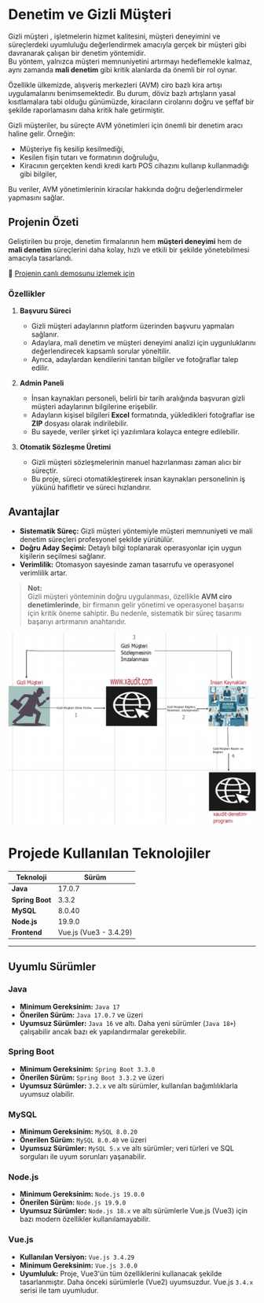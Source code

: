 # Denetim ve Gizli Müşteri  

Gizli müşteri , işletmelerin hizmet kalitesini, müşteri deneyimini ve süreçlerdeki uyumluluğu değerlendirmek amacıyla gerçek bir müşteri gibi davranarak çalışan bir denetim yöntemidir.  
Bu yöntem, yalnızca müşteri memnuniyetini artırmayı hedeflemekle kalmaz, aynı zamanda **mali denetim** gibi kritik alanlarda da önemli bir rol oynar.  

Özellikle ülkemizde, alışveriş merkezleri (AVM) ciro bazlı kira artışı uygulamalarını benimsemektedir. Bu durum, döviz bazlı artışların yasal kısıtlamalara tabi olduğu günümüzde, kiracıların cirolarını doğru ve şeffaf bir şekilde raporlamasını daha kritik hale getirmiştir.  

Gizli müşteriler, bu süreçte AVM yönetimleri için önemli bir denetim aracı haline gelir. Örneğin:  
- Müşteriye fiş kesilip kesilmediği,  
- Kesilen fişin tutarı ve formatının doğruluğu,  
- Kiracının gerçekten kendi kredi kartı POS cihazını kullanıp kullanmadığı gibi bilgiler,  

Bu veriler, AVM yönetimlerinin kiracılar hakkında doğru değerlendirmeler yapmasını sağlar.  

## Projenin Özeti  

Geliştirilen bu proje, denetim firmalarının hem **müşteri deneyimi** hem de **mali denetim** süreçlerini daha kolay, hızlı ve etkili bir şekilde yönetebilmesi amacıyla tasarlandı.  

🔗 [Projenin canlı demosunu izlemek için](https://drive.google.com/file/d/1Gzg8g0Duj2yDEQglsrg80h_k4kTuLzpc/view?usp=drive_link)

### Özellikler  

1. **Başvuru Süreci**  
   - Gizli müşteri adaylarının platform üzerinden başvuru yapmaları sağlanır.  
   - Adaylara, mali denetim ve müşteri deneyimi analizi için uygunluklarını değerlendirecek kapsamlı sorular yöneltilir.  
   - Ayrıca, adaylardan kendilerini tanıtan bilgiler ve fotoğraflar talep edilir.  

2. **Admin Paneli**  
   - İnsan kaynakları personeli, belirli bir tarih aralığında başvuran gizli müşteri adaylarının bilgilerine erişebilir.  
   - Adayların kişisel bilgileri **Excel** formatında, yükledikleri fotoğraflar ise **ZIP** dosyası olarak indirilebilir.  
   - Bu sayede, veriler şirket içi yazılımlara kolayca entegre edilebilir.  

3. **Otomatik Sözleşme Üretimi**  
   - Gizli müşteri sözleşmelerinin manuel hazırlanması zaman alıcı bir süreçtir.  
   - Bu proje, süreci otomatikleştirerek insan kaynakları personelinin iş yükünü hafifletir ve süreci hızlandırır.  

## Avantajlar  

- **Sistematik Süreç:** Gizli müşteri yöntemiyle müşteri memnuniyeti ve mali denetim süreçleri profesyonel şekilde yürütülür.  
- **Doğru Aday Seçimi:** Detaylı bilgi toplanarak operasyonlar için uygun kişilerin seçilmesi sağlanır.  
- **Verimlilik:** Otomasyon sayesinde zaman tasarrufu ve operasyonel verimlilik artar.  

> **Not:**  
> Gizli müşteri yönteminin doğru uygulanması, özellikle **AVM ciro denetimlerinde**, bir firmanın gelir yönetimi ve operasyonel başarısı için kritik öneme sahiptir. Bu nedenle, sistematik bir süreç tasarımı başarıyı artırmanın anahtarıdır.

![## XAudit Gizli Musteri ve Denetim Sistemi İliskisi](xaudit_gizli_musteri.png)



# Projede Kullanılan Teknolojiler

| Teknoloji        | Sürüm       |
|------------------|-------------|
| **Java**         | 17.0.7      |
| **Spring Boot**  | 3.3.2       |
| **MySQL**        | 8.0.40      |
| **Node.js**      | 19.9.0      |
| **Frontend**     | Vue.js (Vue3 - 3.4.29) |

---

## Uyumlu Sürümler

### Java
- **Minimum Gereksinim:** `Java 17`
- **Önerilen Sürüm:** `Java 17.0.7` ve üzeri
- **Uyumsuz Sürümler:** `Java 16` ve altı. Daha yeni sürümler (`Java 18+`) çalışabilir ancak bazı ek yapılandırmalar gerekebilir.

### Spring Boot
- **Minimum Gereksinim:** `Spring Boot 3.3.0`
- **Önerilen Sürüm:** `Spring Boot 3.3.2` ve üzeri
- **Uyumsuz Sürümler:** `3.2.x` ve altı sürümler, kullanılan bağımlılıklarla uyumsuz olabilir.

### MySQL
- **Minimum Gereksinim:** `MySQL 8.0.20`
- **Önerilen Sürüm:** `MySQL 8.0.40` ve üzeri
- **Uyumsuz Sürümler:** `MySQL 5.x` ve altı sürümler; veri türleri ve SQL sorguları ile uyum sorunları yaşanabilir.

### Node.js
- **Minimum Gereksinim:** `Node.js 19.0.0`
- **Önerilen Sürüm:** `Node.js 19.9.0`
- **Uyumsuz Sürümler:** `Node.js 18.x` ve altı sürümlerle Vue.js (Vue3) için bazı modern özellikler kullanılamayabilir.

### Vue.js
- **Kullanılan Versiyon:** `Vue.js 3.4.29`
- **Minimum Gereksinim:** `Vue.js 3.0.0`
- **Uyumluluk:** Proje, Vue3'ün tüm özelliklerini kullanacak şekilde tasarlanmıştır. Daha önceki sürümlerle (Vue2) uyumsuzdur. Vue.js `3.4.x` serisi ile tam uyumludur.

